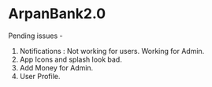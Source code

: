 # ArpanBank2.0

Pending issues - 
1. Notifications : Not working for users. Working for Admin.
2. App Icons and splash look bad.
3. Add Money for Admin.
5. User Profile.



